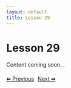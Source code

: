 ```yaml
---
layout: default
title: Lesson 29
---
```


# Lesson 29

Content coming soon...

<div style="margin-top: 20px;">
<a href="/docs/intermediate/Lessons/lesson_28.html" style="margin-right: 10px;">⬅ Previous</a><a href="/docs/intermediate/Lessons/lesson_30.html">Next ➡</a>
</div>
